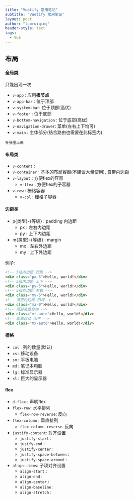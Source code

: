 ```yaml
---
title: "Vuetify 常用笔记"
subtitle: "Vuetify 常用笔记"
layout: post
author: "luoruiqing"
header-style: text
tags:
  - Vue
---
```



## 布局

#### 全局类

只能出现一次

- `v-app` : 应用**根节点**
- `v-app-bar` : 位于顶部
- `v-system-bar`: 位于顶部(高优)
- `v-footer` : 位于底部
- `v-bottom-navigation` : 位于底部(高优)
- `v-navigation-drawer`: 菜单(左右上下均可)
- `v-main` : 主体部分(结合路由也需要在此标签内)


```
补张图上来
```

#### 布局类

- `v-content` : 
- `v-container` : 基本的布局容器(不建议大量使用), 自带内边距
- `v-layout` : 方便flex的容器
  - `v-flex` : 方便flex的子容器
- `v-row` : 栅格容器
  - `v-col` : 栅格子容器

#### 边距类

- p{类型}-{等级} : padding 内边距
  - px : 左右内边距
  - py : 上下内边距
- m{类型}-{等级} : margin
  - mx : 左右外边距
  - my : 上下外边距

例子:
```html
<!-- 5级内边距 四周 -->
<div class="pa-5">Hello, world!</div>
<!-- 5级内边距 上下 -->
<div class="py-5">Hello, world!</div>
<!-- 5级外边距 左右 -->
<div class="my-5">Hello, world!</div>
<!-- 清空内边距 四周-->
<div class="ma-0">Hello, world!</div>
<!-- 顶部高度自动 -->
<div class="mt-auto">Hello, world!</div>
<!-- 距离自动 水平 -->
<div class="mx-auto">Hello, world!</div>
```

#### 栅格

- `col` : 列的数量(默认)
- `xs` : 移动设备
- `sm` : 平板电脑
- `md` : 笔记本电脑
- `lg` : 标准显示器
- `xl` : 巨大的显示器



#### flex

- `d-flex` : 声明flex
- `flex-row`: 水平排列
  - `flex-row-reverse`: 反向
- `flex-column` : 垂直排列
  - `flex-column-reverse`: 反向
- `justify-content`: 对齐设置
  - `justify-start` : 
  - `jusify-end` : 
  - `justify-center` : 
  - `justify-space-between` : 
  - `justify-space-around` : 
- `align-items`: 子项对齐设置
  -  `align-start` :
  -  `align-end` :
  -  `align-center` :
  -  `align-baseline` :
  -  `align-stretch` :

  
